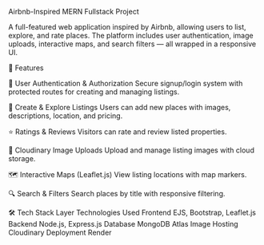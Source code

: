 Airbnb-Inspired MERN Fullstack Project

A full-featured web application inspired by Airbnb, allowing users to list, explore, and rate places. The platform includes user authentication, image uploads, interactive maps, and search filters — all wrapped in a responsive UI.

🚀 Features

🧾 User Authentication & Authorization
Secure signup/login system with protected routes for creating and managing listings.

🏡 Create & Explore Listings
Users can add new places with images, descriptions, location, and pricing.

⭐ Ratings & Reviews
Visitors can rate and review listed properties.

📸 Cloudinary Image Uploads
Upload and manage listing images with cloud storage.

🗺 Interactive Maps (Leaflet.js)
View listing locations with map markers.

🔍 Search & Filters
Search places by title with responsive filtering.

🛠️ Tech Stack
Layer	Technologies Used
Frontend	EJS, Bootstrap, Leaflet.js
Backend	Node.js, Express.js
Database	MongoDB Atlas
Image Hosting	Cloudinary
Deployment	Render
